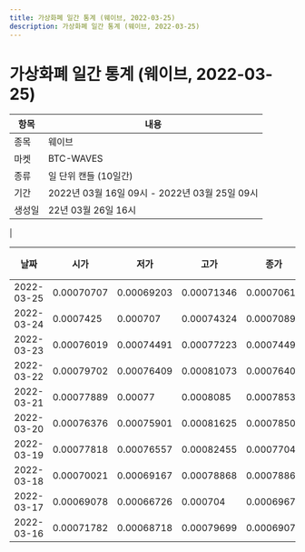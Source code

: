 ```yaml
---
title: 가상화폐 일간 통계 (웨이브, 2022-03-25)
description: 가상화폐 일간 통계 (웨이브, 2022-03-25)
---
```


가상화폐 일간 통계 (웨이브, 2022-03-25)
===

|항목|내용|
|--|--|
|종목|웨이브|
|마켓|BTC-WAVES|
|종류|일 단위 캔들 (10일간)|
|기간|2022년 03월 16일 09시 - 2022년 03월 25일 09시|
|생성일|22년 03월 26일 16시|
|

|날짜|시가|저가|고가|종가|비고|
|--|--|--|--|--|--|
|2022-03-25|0.00070707|0.00069203|0.00071346|0.00070614|    |
|2022-03-24|0.0007425|0.000707|0.00074324|0.00070891|    |
|2022-03-23|0.00076019|0.00074491|0.00077223|0.00074491|    |
|2022-03-22|0.00079702|0.00076409|0.00081073|0.00076409|    |
|2022-03-21|0.00077889|0.00077|0.0008085|0.00078535|    |
|2022-03-20|0.00076376|0.00075901|0.00081625|0.00078507|    |
|2022-03-19|0.00077818|0.00076557|0.00082455|0.00077042|    |
|2022-03-18|0.00070021|0.00069167|0.00078868|0.00078868|    |
|2022-03-17|0.00069078|0.00066726|0.000704|0.00069679|    |
|2022-03-16|0.00071782|0.00068718|0.00079699|0.00069078|    |
